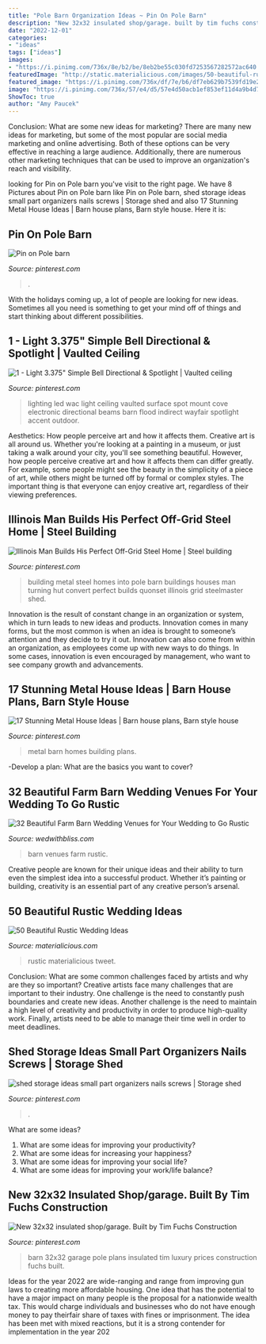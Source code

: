 ```yaml
---
title: "Pole Barn Organization Ideas ~ Pin On Pole Barn"
description: "New 32x32 insulated shop/garage. built by tim fuchs construction"
date: "2022-12-01"
categories:
- "ideas"
tags: ["ideas"]
images:
- "https://i.pinimg.com/736x/8e/b2/be/8eb2be55c030fd7253567282572ac640.jpg"
featuredImage: "http://static.materialicious.com/images/50-beautiful-rustic-wedding-ideas-o.jpg"
featured_image: "https://i.pinimg.com/736x/df/7e/b6/df7eb629b7539fd19e22cacc357d6002.jpg"
image: "https://i.pinimg.com/736x/57/e4/d5/57e4d50acb1ef853ef11d4a9b4d731fc--lighting-sale-modern-lighting.jpg"
ShowToc: true
author: "Amy Paucek"
---
```



Conclusion: What are some new ideas for marketing?
There are many new ideas for marketing, but some of the most popular are social media marketing and online advertising. Both of these options can be very effective in reaching a large audience. Additionally, there are numerous other marketing techniques that can be used to improve an organization's reach and visibility.

	

		
looking for Pin on Pole barn you've visit to the right page. We have 8 Pictures about Pin on Pole barn like Pin on Pole barn, shed storage ideas small part organizers nails screws | Storage shed and also 17 Stunning Metal House Ideas | Barn house plans, Barn style house. Here it is:
		
    
## Pin On Pole Barn

<img loading=lazy src="https://i.pinimg.com/736x/df/7e/b6/df7eb629b7539fd19e22cacc357d6002.jpg" onerror="this.onerror=null;this.src='https://tse3.mm.bing.net/th?id=OIP.qgYt5xs6kxUMlfqR35q8DAHaLG&amp;pid=15.1';" alt="Pin on Pole barn">

_Source: pinterest.com_

>. 

	

With the holidays coming up, a lot of people are looking for new ideas. Sometimes all you need is something to get your mind off of things and start thinking about different possibilities. 

    
## 1 - Light 3.375&quot; Simple Bell Directional &amp; Spotlight | Vaulted Ceiling

<img loading=lazy src="https://i.pinimg.com/736x/57/e4/d5/57e4d50acb1ef853ef11d4a9b4d731fc--lighting-sale-modern-lighting.jpg" onerror="this.onerror=null;this.src='https://tse2.mm.bing.net/th?id=OIP.Fwo2QIkGrUTvKjgF4y5GvAHaHa&amp;pid=15.1';" alt="1 - Light 3.375&quot; Simple Bell Directional &amp; Spotlight | Vaulted ceiling">

_Source: pinterest.com_

>lighting led wac light ceiling vaulted surface spot mount cove electronic directional beams barn flood indirect wayfair spotlight accent outdoor. 

	

Aesthetics: How people perceive art and how it affects them.
Creative art is all around us. Whether you're looking at a painting in a museum, or just taking a walk around your city, you'll see something beautiful. However, how people perceive creative art and how it affects them can differ greatly. For example, some people might see the beauty in the simplicity of a piece of art, while others might be turned off by formal or complex styles. The important thing is that everyone can enjoy creative art, regardless of their viewing preferences.

    
## Illinois Man Builds His Perfect Off-Grid Steel Home | Steel Building

<img loading=lazy src="https://i.pinimg.com/736x/95/41/a2/9541a2fdafccb83a6f97f5a33124bee0--arch-architecture-steel-homes.jpg" onerror="this.onerror=null;this.src='https://tse3.mm.bing.net/th?id=OIP.eQObjgTC61JYQwzi5V192wHaJ4&amp;pid=15.1';" alt="Illinois Man Builds His Perfect Off-Grid Steel Home | Steel building">

_Source: pinterest.com_

>building metal steel homes into pole barn buildings houses man turning hut convert perfect builds quonset illinois grid steelmaster shed. 

	

Innovation is the result of constant change in an organization or system, which in turn leads to new ideas and products. Innovation comes in many forms, but the most common is when an idea is brought to someone’s attention and they decide to try it out. Innovation can also come from within an organization, as employees come up with new ways to do things. In some cases, innovation is even encouraged by management, who want to see company growth and advancements.

    
## 17 Stunning Metal House Ideas | Barn House Plans, Barn Style House

<img loading=lazy src="https://i.pinimg.com/736x/8e/b2/be/8eb2be55c030fd7253567282572ac640.jpg" onerror="this.onerror=null;this.src='https://tse2.mm.bing.net/th?id=OIP.tiwei2Lyy1aW6yw0iGWcbgHaEx&amp;pid=15.1';" alt="17 Stunning Metal House Ideas | Barn house plans, Barn style house">

_Source: pinterest.com_

>metal barn homes building plans. 

	

-Develop a plan: What are the basics you want to cover?

    
## 32 Beautiful Farm Barn Wedding Venues For Your Wedding To Go Rustic

<img loading=lazy src="https://wedwithbliss.com/wp-content/uploads/2017/04/3-farm-barn-wedding-venues.jpg" onerror="this.onerror=null;this.src='https://tse4.mm.bing.net/th?id=OIP.qAh6r55U5ppV2d2ypORuEAHaJ8&amp;pid=15.1';" alt="32 Beautiful Farm Barn Wedding Venues for Your Wedding to Go Rustic">

_Source: wedwithbliss.com_

>barn venues farm rustic. 

	

Creative people are known for their unique ideas and their ability to turn even the simplest idea into a successful product. Whether it’s painting or building, creativity is an essential part of any creative person’s arsenal.

    
## 50 Beautiful Rustic Wedding Ideas

<img loading=lazy src="http://static.materialicious.com/images/50-beautiful-rustic-wedding-ideas-o.jpg" onerror="this.onerror=null;this.src='https://tse4.mm.bing.net/th?id=OIP.Ivf7n3lOrBoEdN8hNTd9awHaLI&amp;pid=15.1';" alt="50 Beautiful Rustic Wedding Ideas">

_Source: materialicious.com_

>rustic materialicious tweet. 

	

Conclusion: What are some common challenges faced by artists and why are they so important?
Creative artists face many challenges that are important to their industry. One challenge is the need to constantly push boundaries and create new ideas. Another challenge is the need to maintain a high level of creativity and productivity in order to produce high-quality work. Finally, artists need to be able to manage their time well in order to meet deadlines.

    
## Shed Storage Ideas Small Part Organizers Nails Screws | Storage Shed

<img loading=lazy src="https://i.pinimg.com/736x/ae/7c/6b/ae7c6b854e0fc11dce991d4523c05e5d.jpg" onerror="this.onerror=null;this.src='https://tse2.mm.bing.net/th?id=OIP.tYa8Hox1Erzukk1q2L64-QHaLJ&amp;pid=15.1';" alt="shed storage ideas small part organizers nails screws | Storage shed">

_Source: pinterest.com_

>. 

	

What are some ideas?
1. What are some ideas for improving your productivity? 
2. What are some ideas for increasing your happiness? 
3. What are some ideas for improving your social life? 
4. What are some ideas for improving your work/life balance?

    
## New 32x32 Insulated Shop/garage. Built By Tim Fuchs Construction

<img loading=lazy src="https://i.pinimg.com/736x/84/30/b1/8430b18bd6db2f83bda7c43e0c130a51--tim-obrien-wisdom.jpg" onerror="this.onerror=null;this.src='https://tse4.mm.bing.net/th?id=OIP.euwLemLJMA8Iqao4qOBMQQHaFj&amp;pid=15.1';" alt="New 32x32 insulated shop/garage. Built by Tim Fuchs Construction">

_Source: pinterest.com_

>barn 32x32 garage pole plans insulated tim luxury prices construction fuchs built. 

	

Ideas for the year 2022 are wide-ranging and range from improving gun laws to creating more affordable housing. One idea that has the potential to have a major impact on many people is the proposal for a nationwide wealth tax. This would charge individuals and businesses who do not have enough money to pay theirfair share of taxes with fines or imprisonment. The idea has been met with mixed reactions, but it is a strong contender for implementation in the year 202
